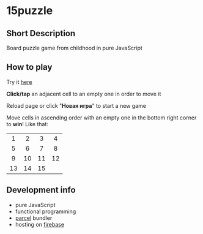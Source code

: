 # 15puzzle

## Short Description

Board puzzle game from childhood in pure JavaScript

## How to play

Try it [here](https://javascript-15puzzle.web.app/)

**Click/tap** an adjacent cell to an empty one in order to move it

Reload page or click "**Новая игра**" to start a new game

Move cells in ascending order with an empty one in the bottom right corner to **win**! Like that:

<table>
  <tr align='center'>
    <td>1</td>
    <td>2</td>
    <td>3</td>
    <td>4</td>
  </tr>
  <tr align='center'>
    <td>5</td>
    <td>6</td>
    <td>7</td>
    <td>8</td>
  </tr>
  <tr align='center'>
    <td>9</td>
    <td>10</td>
    <td>11</td>
    <td>12</td>
  </tr>
  <tr align='center'>
    <td>13</td>
    <td>14</td>
    <td>15</td>
    <td></td>
  </tr>
</table>

## Development info

- pure JavaScript
- functional programming
- [parcel](https://parceljs.org/) bundler
- hosting on [firebase](https://firebase.google.com/)
